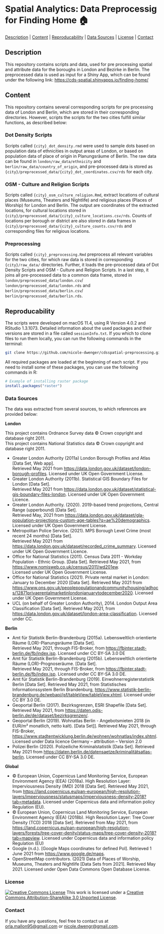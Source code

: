 # Spatial Analytics: Data Preprocessig for Finding Home :house:

[Description](#descripton) | [Content](#content) | [Reproducability](reproducability) | [Data Sources](#data-sources) | [License](#license) | [Contact](#contact)

## Description
This repository contains scripts and data, used for pre processing spatial and attribute data for the boroughs in London and Bezirke in Berlin. The preprocessed data is used as input for a Shiny App, which can be found under the following link: 
https://cds-spatial.shinyapps.io/finding-home/ 

## Content
This repository contains several corresponding scripts for pre processing data of London and Berlin, which are stored in their corresponding directories. However, scripts the scripts for the two cities fulfill similar functions, as described below: 

### Dot Density Scripts 
Scripts called `{city}_dot_density.rmd` were used to sample dots based on population data of ethnicities in output areas of London, or based on population data of place of origin in Planungsräume of Berlin. The raw data can be found in `london/raw_data/ethnicity` and `berlin/raw_data/country_of_origin`, and pre-processed data is stored as `{city}/preprocessed_data/{city}_dot_coordinates.csv/rds` for each city.  

### OSM - Culture and Religion Scripts 
Scripts called `{city}_osm_culture_religion.Rmd`, extract locations of cultural places (Museums, Theaters and Nightlife) and religious places (Places of Worship) for London and Berlin. The output are coordinates of the extracted locations, for cultural locations stored in `{city}/preprocessed_data/{city}_culture_locations.csv/rds`. Counts of locations per borough or district are also stored in data frames in `{city}/preprocessed_data/{city}_culture_counts.csv/rds` and corresponding files for religious locations.  

### Preprocessing 
Scripts called `{city}_preprocessing.Rmd` preprocess all relevant variables for the two cities, for which raw data is stored in corresponding `{city}/raw_data/` directories. Further, it loads the pre-processed data of Dot Density Scripts and OSM - Culture and Religion Scripts. In a last step, it joins all pre-processed data to a common data frame, stored in `london/preprocessed_data/london.csv`/ `london/preprocessed_data/london.rds` and `berlin/preprocessed_data/berlin.csv`/ `berlin/preprocessed_data/berlin.rds`.  

## Reproducability 
The scripts were developed on macOS 11.4, using R Version 4.0.2 and RStudio 1.3.1073. Detailed information about the used packages and their versions are stored in a file called `sessionInfo.txt`. If you which to clone files to run them locally, you can run the following commands in the terminal: 

```bash
git clone https://github.com/nicole-dwenger/cdsspatial-preprocessing.git
```

All required packages are loaded at the beginning of each script. If you need to install some of these packages, you can use the following commands in R: 

```r
# Example of installing raster package
install.packages("raster")
```

### Data Sources
The data was extracted from several sources, to which references are provided below: 

**London**

This project contains Ordnance Survey data © Crown copyright and database right 2011.  
This project contains National Statistics data © Crown copyright and database right 2011.  

- Greater London Authority (2011a) London Borough Profiles and Atlas [Data Set, Web app].  
Retrieved May 2021 from https://data.london.gov.uk/dataset/london-borough-profiles. Licensed under UK Open Government License.
- Greater London Authority (2011b). Statistical GIS Boundary Files for London [Data Set].  
Retrieved May 2021 from https://data.london.gov.uk/dataset/statistical-gis-boundary-files-london. Licensed under UK Open Government Licence.
- Greater London Authority. (2020). 2019-based trend projections, Central Range (upperbound) [Data Set].  
Retrieved May, 2021 from https://data.london.gov.uk/dataset/gla-population-projections-custom-age-tables?q=ae%20demographics. Licensed under UK Open Government License.
- Metropolitan Police Service. (2021). MPS Borough Level Crime (most recent 24 months) [Data Set].  
Retrieved May 2021 from https://data.london.gov.uk/dataset/recorded_crime_summary. Licensed under UK Open Government Licence.
- Office for National Statistics (2011). Census Data 2011 - Workday Population - Ethnic Group. [Data	Set]. Retrieved May 2021, from https://www.nomisweb.co.uk/census/2011/wd201ew.  
Licensed under UK Open Government License.
- Office for National Statistics (2021). Private rental market in London: January to December 2020 [Data Set]. Retrieved May 2021 from  
https://www.ons.gov.uk/peoplepopulationandcommunity/housing/adhocs/12871privaerentalmarketinlondonjanuarytodecember2020. Licensed under UK Open Government License.
- UCL (on behalf of Greater London Authority), 2014. London Output Area Classification [Data Set]. Retrieved May 2021, from
https://data.london.gov.uk/dataset/london-area-classification. Licensed under CC.
 
**Berlin**

- Amt für Statistik Berlin-Brandenburg (2015a). Lebensweltlich orientierte Räume (LOR)-Planungsräume [Data Set].  
Retrieved May 2021, through FIS-Broker, from https://fbinter.stadt-berlin.de/fb/index.jsp. Licensed under CC BY-SA 3.0 DE
- Amt für Statistik Berlin-Brandenburg (2015b). Lebensweltlich orientierte Räume (LOR)-Prognoseräume. [Data Set].  
Retrieved May 2021, through FIS-Broker, from https://fbinter.stadt-berlin.de/fb/index.jsp. Licensed under CC BY-SA 3.0 DE.
- Amt für Statistik Berlin-Brandenburg (2019). Einwohnerregisterstatistik Berlin [Data Set]. Retrieved May 2021, from Statistisches Informationssystem Berlin Brandenburg, https://www.statistik-berlin-brandenburg.de/webapi/jsf/tableView/tableView.xhtml. Licensed under CC BY 3.0 DE. 
- Geoportal Berlin (2017). Bezirksgrenzen, ESRI Shapefile [Data Set]. Retrieved May 2021, from https://daten.odis-berlin.de/de/dataset/bezirksgrenzen/. 
- Geoportal Berlin (2019). Wohnatlas Berlin - Angebotsmieten 2018 (in EUR/m² monatlich, netto kalt). [Data Set]]. Retrieved May 2021, through FIS-Broker, https://www.stadtentwicklung.berlin.de/wohnen/wohnatlas/index.shtml. Licensed under Data licence Germany – attribution – Version 2.0 
- Polizei Berlin (2020). Polizeiliche Kriminalstatistik [Data Set]. Retrieved May 2021 from https://daten.berlin.de/datensaetze/kriminalitätsatlas-berlin. Licensed under CC BY-SA 3.0 DE.

**Global**

- © European Union, Copernicus Land Monitoring Service, European Environment Agency (EEA) (2018a). High Resolution Layer: Imperviousness Density (IMD) 2018 [Data Set]. Retrieved May 2021, from https://land.copernicus.eu/pan-european/high-resolution-layers/imperviousness/statusmaps/imperviousness-density-2018?tab=metadata. Licensed under Copernicus data and information policy Regulation (EU).
- © European Union, Copernicus Land Monitoring Service, European Environment Agency (EEA) (2018b). High Resolution Layer: Tree Cover Density (TCD) 2018 [Data Set]. Retrieved from May 2021, from https://land.copernicus.eu/pan-european/high-resolution-layers/forests/tree-cover-denity/status-maps/tree-cover-density-2018?tab=mapview. Licensed under Copernicus data and information policy Regulation (EU)
- Google (n.d.). [Google Maps coordinates for defined PoI]. Retrieved 1 June 2021 from https://www.google.de/maps.
- OpenStreetMap contributors. (2021) Data of Places of Worship, Museums, Theaters and Nightlife
[Data Sets from 2021]. Retrieved May 2021. Licensed under Open Data Commons Open Database License. 

### License 
<a rel="license" href="http://creativecommons.org/licenses/by-sa/3.0/"><img alt="Creative Commons License" style="border-width:0" src="https://i.creativecommons.org/l/by-sa/3.0/80x15.png" /></a> This work is licensed under a <a rel="license" href="http://creativecommons.org/licenses/by-sa/3.0/">Creative Commons Attribution-ShareAlike 3.0 Unported License</a>.

### Contact 
If you have any questions, feel free to contact us at [orla.mallon95@gmail.com](orla.mallon95@gmail.com]) or [nicole.dwengr@gmail.com](nicole.dwengr@gmail.com).
